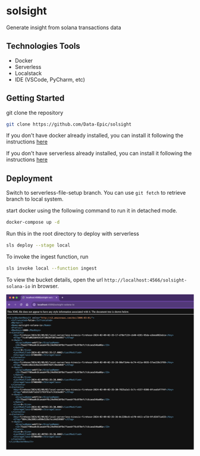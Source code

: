 # solsight
Generate insight from solana transactions data

## Technologies Tools
- Docker
- Serverless
- Localstack
- IDE (VSCode, PyCharm, etc)

## Getting Started
git clone the repository 
```bash
git clone https://github.com/Data-Epic/solsight
```

If you don't have docker already installed, you can install it following the instructions [here](https://docs.docker.com/get-docker/)

If you don't have serverless already installed, you can install it following the instructions [here](https://www.serverless.com/framework/docs/getting-started)

## Deployment
Switch to serverless-file-setup branch. You can use `git fetch` to retrieve branch to local system.

start docker using the following command to run it in detached mode.
```bash
docker-compose up -d
```

Run this in the root directory to deploy with serverless
```bash
sls deploy --stage local
```

To invoke the ingest function, run
```bash
sls invoke local --function ingest
```

To view the bucket details, open the url `http://localhost:4566/solsight-solana-io` in browser.

![list-bucket](/images/list-bucket.png)